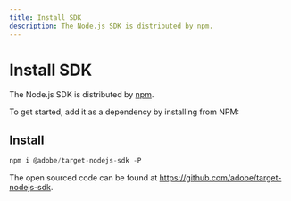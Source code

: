 ```yaml
---
title: Install SDK
description: The Node.js SDK is distributed by npm.
---
```

# Install SDK

The Node.js SDK is distributed by [npm](https://www.npmjs.com/package/@adobe/target-nodejs-sdk).

To get started, add it as a dependency by installing from NPM:

## Install

```js
npm i @adobe/target-nodejs-sdk -P
```

The open sourced code can be found at <https://github.com/adobe/target-nodejs-sdk>.